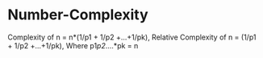 # Number-Complexity
Complexity of n = n*(1/p1 + 1/p2 +...+1/pk), 
Relative Complexity of n = (1/p1 + 1/p2 +...+1/pk),
Where p1*p2*....*pk = n
